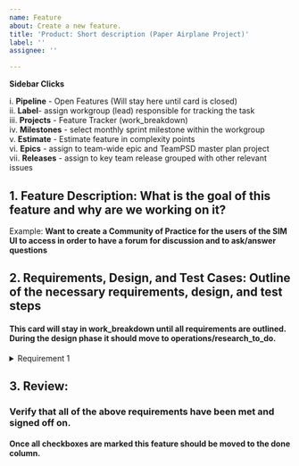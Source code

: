 ```yaml
---
name: Feature
about: Create a new feature.
title: 'Product: Short description (Paper Airplane Project)'
label: ''
assignee: ''

---
```


**Sidebar Clicks** 

i. **Pipeline** - Open Features (Will stay here until card is closed)   
ii. **Label**- assign workgroup (lead) responsible for tracking the task  
iii. **Projects** - Feature Tracker (work_breakdown)  
iv. **Milestones** - select monthly sprint milestone within the workgroup   
v. **Estimate** - Estimate feature in complexity points   
vi. **Epics** - assign to team-wide epic and TeamPSD master plan project  
vii. **Releases** - assign to key team release grouped with other relevant issues  


**1. Feature Description: What is the goal of this feature and why are we working on it?** 
------------
Example:
**Want to create a Community of Practice for the users of the SIM UI to access in order to have a forum for discussion and to ask/answer questions** 
 
**2. Requirements, Design, and Test Cases: Outline of the necessary requirements, design, and test steps**  
-------------

#### This card will stay in work_breakdown until all requirements are outlined. During the design phase it should move to operations/research_to_do.

<details>
<summary>Requirement 1</summary>

1. Step 1 Requirement Definition (What & Why)
Example: 
**Community Button links out of Sim UI to the GitHub Community of Practice.**
2. Verification Method (How)
Example:  
- [X] Documentation of requirements - Reviewed definition of the requirements at **sim_UI_workgroup** on 4/07/2020.
3. Reviewer (Who & When)
Example:  
- [x] Verified design with Lindsey & Stacey at **sim_UI_workgroup** on 04/07/2020.
4. Location in Tracker
_Determine rules for advancement through kanban defined by checklist._

---
1. Step 2 Design Definition (What & Why)
**Create Community Button that links out of Sim UI to the GitHub Community of Practice through a new "I have a question" ["Community Button" > "I have a question" Button > GitHub "Community of Practice"].**
2. Verification Method (How)
- [ ] Design document of the 3 buttons within the Button - Review this design at **sim_UI_workgroup** on 4/14/2020.
3. Reviewer (Who & When)
- [ ] Verified design prototype with Lindsey & Stacey at **sim_UI_workgroup** on 04/14/2020.
4. Location in Tracker
_Determine rules for advancement through kanban defined by checklist._

---
1. Step 3 Build/Test Definition (What & Why)
**Implement the new buttons on the SIM UI**
2. Verification Method (How)
Example:
- [X] Analysis - Code tested by Anthony on 04/18/2020.
- [ ] Demonstration of the new design/functionality on the platform - Review this demo at **sim_UI_workgroup** on 4/21/2020.
3. Reviewer (Who & When)
- [ ] Verified demo with Lindsey & Stacey at **sim_UI_workgroup** on 04/21/2020.
4. Location in Tracker
_Determine rules for advancement through kanban defined by checklist._

</details>

<script >
<button type="button">Add a new requirement</button>
</script>

**3. Review**: 
----------------
### Verify that all of the above requirements have been met and signed off on.
  
#### Once all checkboxes are marked this feature should be moved to the done column.


